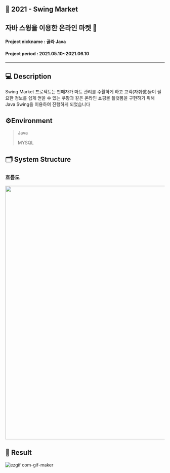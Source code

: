 ## 📌 2021 - Swing Market
## 자바 스윙을 이용한 온라인 마켓 🛒
#### Project nickname : 골라 Java
#### Project period : 2021.05.10~2021.06.10
-----------------------
## 💻 Description
Swing Market 프로젝트는 판매자가 마트 관리를 수월하게 하고 고객(자취생)들이 필요한 정보를 쉽게 얻을 수 있는 쿠팡과 같은 온라인 쇼핑몰 플랫폼을 구현하기 위해 Java Swing을 이용하여 진행하게 되었습니다

## ⚙Environment

> Java
>
> MYSQL

## 🗂 System Structure
### 흐름도

<img src="https://user-images.githubusercontent.com/83394485/176834558-e2ce4ccf-f429-4173-af90-6a7bc4436330.png" width="800"/>

## 🎥 Result
![ezgif com-gif-maker](https://user-images.githubusercontent.com/83394485/176837706-9932071f-5fed-41ca-99d4-2becca46b193.gif)
